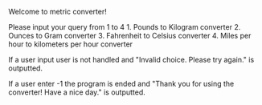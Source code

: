 Welcome to metric converter! 

Please input your query from 1 to 4
    1. Pounds to Kilogram converter
    2. Ounces to Gram converter
    3. Fahrenheit to Celsius converter
    4. Miles per hour to kilometers per hour converter

If a user input user is not handled and "Invalid choice. Please try again." is outputted.

If a user enter -1 the program is ended and "Thank you for using the converter! Have a nice day." is outputted.